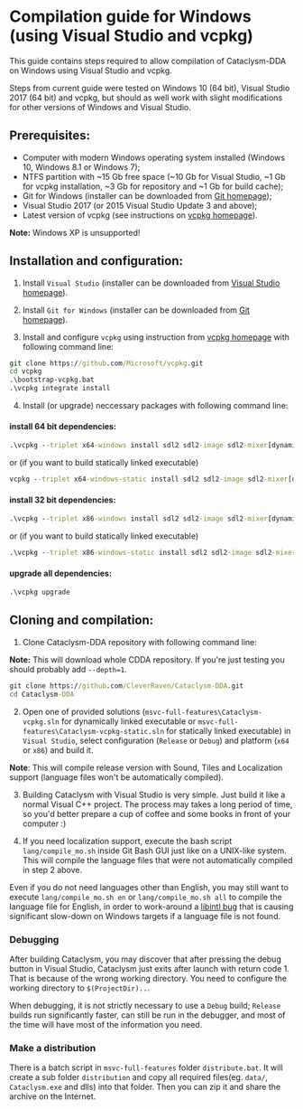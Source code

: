 # Compilation guide for Windows (using Visual Studio and vcpkg)

This guide contains steps required to allow compilation of Cataclysm-DDA on Windows using Visual Studio and vcpkg.

Steps from current guide were tested on Windows 10 (64 bit), Visual Studio 2017 (64 bit) and vcpkg, but should as well work with slight modifications for other versions of Windows and Visual Studio.

## Prerequisites:

* Computer with modern Windows operating system installed (Windows 10, Windows 8.1 or Windows 7);
* NTFS partition with ~15 Gb free space (~10 Gb for Visual Studio, ~1 Gb for vcpkg installation, ~3 Gb for repository and ~1 Gb for build cache);
* Git for Windows (installer can be downloaded from [Git homepage](https://git-scm.com/));
* Visual Studio 2017 (or 2015 Visual Studio Update 3 and above);
* Latest version of vcpkg (see instructions on [vcpkg homepage](https://github.com/Microsoft/vcpkg)).

**Note:** Windows XP is unsupported!

## Installation and configuration:

1. Install `Visual Studio` (installer can be downloaded from [Visual Studio homepage](https://visualstudio.microsoft.com/)).

2. Install `Git for Windows` (installer can be downloaded from [Git homepage](https://git-scm.com/)).

3. Install and configure `vcpkg` using instruction from [vcpkg homepage](https://github.com/Microsoft/vcpkg/blob/master/README.md#quick-start) with following command line:

```cmd
git clone https://github.com/Microsoft/vcpkg.git
cd vcpkg
.\bootstrap-vcpkg.bat
.\vcpkg integrate install
```

4. Install (or upgrade) neccessary packages with following command line:

#### install 64 bit dependencies:

```cmd
.\vcpkg --triplet x64-windows install sdl2 sdl2-image sdl2-mixer[dynamic-load,libflac,mpg123,libmodplug,libvorbis] sdl2-ttf gettext
```

or (if you want to build statically linked executable)

```cmd
vcpkg --triplet x64-windows-static install sdl2 sdl2-image sdl2-mixer[dynamic-load,libflac,mpg123,libmodplug,libvorbis] sdl2-ttf gettext
```


#### install 32 bit dependencies:

```cmd
.\vcpkg --triplet x86-windows install sdl2 sdl2-image sdl2-mixer[dynamic-load,libflac,mpg123,libmodplug,libvorbis] sdl2-ttf gettext
```

or (if you want to build statically linked executable)

```cmd
.\vcpkg --triplet x86-windows-static install sdl2 sdl2-image sdl2-mixer[dynamic-load,libflac,mpg123,libmodplug,libvorbis] sdl2-ttf gettext
```

#### upgrade all dependencies:

```cmd
.\vcpkg upgrade
```

## Cloning and compilation:

1. Clone Cataclysm-DDA repository with following command line:

**Note:** This will download whole CDDA repository. If you're just testing you should probably add `--depth=1`.

```cmd
git clone https://github.com/CleverRaven/Cataclysm-DDA.git
cd Cataclysm-DDA
```

2. Open one of provided solutions (`msvc-full-features\Cataclysm-vcpkg.sln` for dynamically linked executable or `msvc-full-features\Cataclysm-vcpkg-static.sln` for statically linked executable) in `Visual Studio`, select configuration (`Release` or `Debug`) and platform (`x64` or `x86`) and build it.

**Note**: This will compile release version with Sound, Tiles and Localization support (language files won't be automatically compiled).

3. Building Cataclysm with Visual Studio is very simple. Just build it like a normal Visual C++ project. The process may takes a long period of time, so you'd better prepare a cup of coffee and some books in front of your computer :)

4. If you need localization support, execute the bash script `lang/compile_mo.sh` inside Git Bash GUI just like on a UNIX-like system. This will compile the language files that were not automatically compiled in step 2 above.

Even if you do not need languages other than English, you may still want to execute `lang/compile_mo.sh en` or `lang/compile_mo.sh all` to compile the language file for English, in order to work-around a [libintl bug](https://savannah.gnu.org/bugs/index.php?58006) that is causing significant slow-down on Windows targets if a language file is not found.

### Debugging

After building Cataclysm, you may discover that after pressing the debug button in Visual Studio, Cataclysm just exits after launch with return code 1. That is because of the wrong working directory. You need to configure the working directory to `$(ProjectDir)..`.

When debugging, it is not strictly necessary to use a `Debug` build; `Release` builds run significantly faster, can still be run in the debugger, and most of the time will have most of the information you need.

### Make a distribution

There is a batch script in `msvc-full-features` folder `distribute.bat`. It will create a sub folder `distribution` and copy all required files(eg. `data/`, `Cataclysm.exe` and dlls) into that folder. Then you can zip it and share the archive on the Internet.
